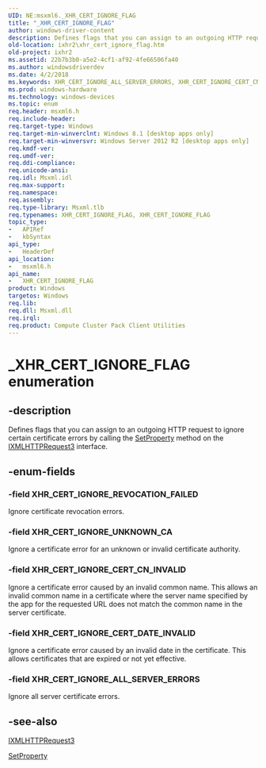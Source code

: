 ```yaml
---
UID: NE:msxml6._XHR_CERT_IGNORE_FLAG
title: "_XHR_CERT_IGNORE_FLAG"
author: windows-driver-content
description: Defines flags that you can assign to an outgoing HTTP request to ignore certain certificate errors by calling the SetProperty method on the IXMLHTTPRequest3 interface.
old-location: ixhr2\xhr_cert_ignore_flag.htm
old-project: ixhr2
ms.assetid: 22b7b3b0-a5e2-4cf1-af92-4fe66506fa40
ms.author: windowsdriverdev
ms.date: 4/2/2018
ms.keywords: XHR_CERT_IGNORE_ALL_SERVER_ERRORS, XHR_CERT_IGNORE_CERT_CN_INVALID, XHR_CERT_IGNORE_CERT_DATE_INVALID, XHR_CERT_IGNORE_FLAG, XHR_CERT_IGNORE_FLAG enumeration [XMLHttpRequest2], XHR_CERT_IGNORE_REVOCATION_FAILED, XHR_CERT_IGNORE_UNKNOWN_CA, _XHR_CERT_IGNORE_FLAG, ixhr2.xhr_cert_ignore_flag, msxml6/XHR_CERT_IGNORE_ALL_SERVER_ERRORS, msxml6/XHR_CERT_IGNORE_CERT_CN_INVALID, msxml6/XHR_CERT_IGNORE_CERT_DATE_INVALID, msxml6/XHR_CERT_IGNORE_FLAG, msxml6/XHR_CERT_IGNORE_REVOCATION_FAILED, msxml6/XHR_CERT_IGNORE_UNKNOWN_CA
ms.prod: windows-hardware
ms.technology: windows-devices
ms.topic: enum
req.header: msxml6.h
req.include-header: 
req.target-type: Windows
req.target-min-winverclnt: Windows 8.1 [desktop apps only]
req.target-min-winversvr: Windows Server 2012 R2 [desktop apps only]
req.kmdf-ver: 
req.umdf-ver: 
req.ddi-compliance: 
req.unicode-ansi: 
req.idl: Msxml.idl
req.max-support: 
req.namespace: 
req.assembly: 
req.type-library: Msxml.tlb
req.typenames: XHR_CERT_IGNORE_FLAG, XHR_CERT_IGNORE_FLAG
topic_type:
-	APIRef
-	kbSyntax
api_type:
-	HeaderDef
api_location:
-	msxml6.h
api_name:
-	XHR_CERT_IGNORE_FLAG
product: Windows
targetos: Windows
req.lib: 
req.dll: Msxml.dll
req.irql: 
req.product: Compute Cluster Pack Client Utilities
---
```


# _XHR_CERT_IGNORE_FLAG enumeration


## -description


Defines flags that you can assign to an outgoing HTTP request to ignore certain certificate errors by calling the <a href="https://msdn.microsoft.com/4BBA4E21-29ED-413D-90D6-161D31CC13C9">SetProperty</a> method on the <a href="https://msdn.microsoft.com/66af3f84-585c-441e-b9be-4ec188d72a19">IXMLHTTPRequest3</a>  interface.


## -enum-fields




### -field XHR_CERT_IGNORE_REVOCATION_FAILED

Ignore certificate revocation errors.


### -field XHR_CERT_IGNORE_UNKNOWN_CA

Ignore a certificate error for an unknown or invalid certificate authority.


### -field XHR_CERT_IGNORE_CERT_CN_INVALID

Ignore a certificate error caused by an invalid common name. This allows an invalid common name in a certificate where the server name specified by the app for the requested URL does not match the common name in the server certificate.


### -field XHR_CERT_IGNORE_CERT_DATE_INVALID

Ignore a certificate error caused by an invalid date in the certificate. This allows certificates that are expired or not yet effective.


### -field XHR_CERT_IGNORE_ALL_SERVER_ERRORS

Ignore all server certificate errors.


## -see-also




<a href="https://msdn.microsoft.com/66af3f84-585c-441e-b9be-4ec188d72a19">IXMLHTTPRequest3</a>



<a href="https://msdn.microsoft.com/4BBA4E21-29ED-413D-90D6-161D31CC13C9">SetProperty</a>
 

 

